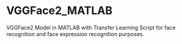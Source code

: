 # VGGFace2_MATLAB
VGGFace2 Model in MATLAB with Transfer Learning Script for face recognition and face expression recognition purposes.
